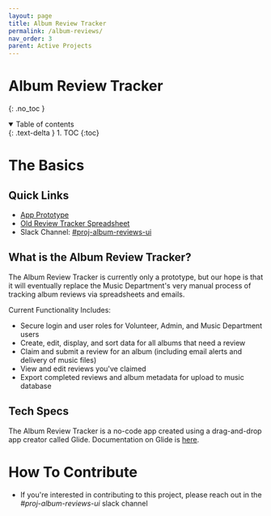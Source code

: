 ```yaml
---
layout: page
title: Album Review Tracker
permalink: /album-reviews/
nav_order: 3
parent: Active Projects
---
```


# Album Review Tracker
{: .no_toc }

<details open markdown="block">
  <summary>
    Table of contents
  </summary>
  {: .text-delta }
1. TOC
{:toc}
</details>

# The Basics

## Quick Links
* [App Prototype](https://chirp-review-tracker.glide.page/)
* [Old Review Tracker Spreadsheet](https://docs.google.com/spreadsheets/d/1REXNFo6YppGqsInBXFX0ktZqvXLuEstdmt-bYsN23Nk/edit#gid=0)
* Slack Channel: [#proj-album-reviews-ui](https://chirpdev.slack.com/archives/C078QKFC58W)

## What is the Album Review Tracker?
The Album Review Tracker is currently only a prototype, but our hope is that it will eventually replace the Music Department's very manual process of tracking album reviews via spreadsheets and emails.

Current Functionality Includes:
* Secure login and user roles for Volunteer, Admin, and Music Department users
* Create, edit, display, and sort data for all albums that need a review
* Claim and submit a review for an album (including email alerts and delivery of music files)
* View and edit reviews you've claimed
* Export completed reviews and album metadata for upload to music database

## Tech Specs
The Album Review Tracker is a no-code app created using a drag-and-drop app creator called Glide. Documentation on Glide is [here](https://www.glideapps.com/docs).

# How To Contribute
* If you're interested in contributing to this project, please reach out in the *#proj-album-reviews-ui* slack channel